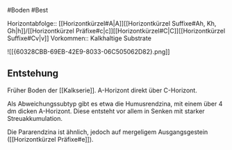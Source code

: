 #Boden #Best 

Horizontabfolge:: [[Horizontkürzel#A|A]][[Horizontkürzel Suffixe#Ah, Kh, Gh|h]]/[[Horizontkürzel Präfixe#c|c]][[Horizontkürzel#C|C]][[Horizontkürzel Suffixe#Cv|v]]
Vorkommen:: Kalkhaltige Substrate

![[{60328CBB-69EB-42E9-8033-06C505062D82}.png]]

## Entstehung

Früher Boden der [[Kalkserie]]. A-Horizont direkt über C-Horizont.

Als Abweichungssubtyp gibt es etwa die Humusrendzina, mit einem über 4 dm dicken A-Horizont. Diese entsteht vor allem in Senken mit starker Streuakkumulation.

Die Pararendzina ist ähnlich, jedoch auf mergeligem Ausgangsgestein ([[Horizontkürzel Präfixe#e]]).